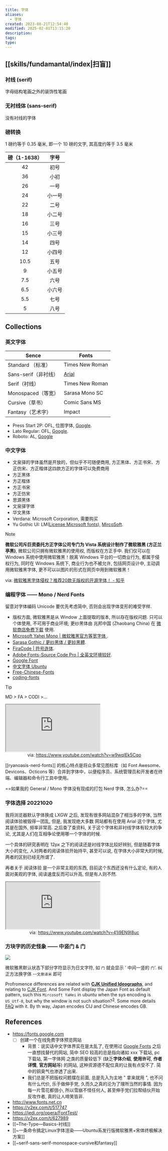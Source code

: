 ```yaml
---
title: 字体
aliases:
  - 字体
created: 2023-08-21T12:54:40
modified: 2025-02-01T13:15:20
description: 
tags: 
type:
---
```


## [[skills/fundamantal/index|扫盲]]

### 衬线 (serif)

字母结构笔画之外的装饰性笔画

### 无衬线体 (sans-serif)

没有衬线的字体

### 磅转换

1 磅约等于 0.35 毫米, 即一个 10 磅的文字, 其高度约等于 3.5 毫米

| **磅（1-1638）** | **字号** |
| :--------------: | :------: |
| 42 | 初号 |
| 36 | 小初 |
| 26 | 一号 |
| 24 | 小一号 |
| 22 | 二号 |
| 18 | 小二号 |
| 16 | 三号 |
| 15 | 小三号 |
| 14 | 四号 |
| 12 | 小四号 |
| 10.5 | 五号 |
| 9 | 小五号 |
| 7.5 | 六号 |
| 6.5 | 小六号 |
| 5.5 | 七号 |
| 5 | 八号 |

## Collections

### 英文字体

| Sence           | Fonts                                         |
| --------------- | --------------------------------------------- |
| Standard （标准）   | Times New Roman                               |
| Sans-serif（非衬线） | [Arial](https://zh.wikipedia.org/zh-cn/Arial) |
| Serif（衬线）       | Times New Roman                               |
| Monospaced（等宽）  | Sarasa Mono SC                                |
| Cursive（草书）     | Comic Sans MS                                 |
| Fantasy（艺术字）    | Impact                                        |

- Press Start 2P: OFL, 位图字体, [Google](https://fonts.google.com/specimen/Press+Start+2P#standard-styles).
- Lato Regular: OFL, [Google](https://fonts.google.com/specimen/Lato).
- Roboto: AL, [Google](https://fonts.google.com/specimen/Roboto)

### 中文字体
- 文泉驿的字体虽然是开放的，但似乎不可随便商用, 方正黑体、方正书宋、方正仿宋、方正楷体这四款方正的字体可以免费商用
- 方正黑体
- 方正楷体
- 方正书宋
- 方正仿宋
- 思源黑体
- 文泉驿字体
- 华文黑体
- Verdana: Microsoft Corporation, 需要购买
- Yu Gothic UI: LM([License Microsoft fonts](https://www.fonts.com/content/microsoft-typography)), [MircoSoft](https://docs.microsoft.com/en-us/typography/font-list/yu-gothic).

> [!note]
> **微软公司斥巨资委托方正字体公司专门为 Vista 系统设计制作了微软雅黑 (方正兰亭黑)**, 微软公司只拥有微软雅黑的使用权, 而版权在方正手中. 我们仅可以在 Windows 系统中使用微软雅黑！脱离 Windows 平台的一切商业行为, 都属于侵权行为, 同时在 Windows 系统下, 商业行为也不被允许, 包括网页设计中, 主动调用微软雅黑字体, 更不可以以图片的形式在网页中用到微软雅黑！
>
> via: [微软雅黑字体侵权？推荐20款无版权的开源字体！ - 知乎](https://zhuanlan.zhihu.com/p/49049779)

### 编程字体 —— Mono / Nerd Fonts

留意对字体编码 Unicode 要优先考虑简中, 否则会出现字体变形的难受字样.

- 版权方面, 微软雅黑是从 Window 上面提取的版本, 所以存在版权问题. 只可以个体使用, 不可用于商业环境; 更纱黑体由 兆邦中国 (Zhaobang China) 在 [微软商店免费下载](https://www.microsoft.com/zh-cn/p/%E6%9B%B4%E7%BA%B1%E9%BB%91%E4%BD%93/9mw0m424ncz7) 使用.
- [Microsoft Yahei Mono | 微软雅黑官方等宽字体 ](https://github.com/cheny-m/Microsoft-Yahei-Mono).
- [Sarasa Gothic / 更纱黑体 / 更紗黑體](https://github.com/be5invis/Sarasa-Gothic).
- [FiraCode | 符号连体](https://github.com/tonsky/FiraCode).
- [Adobe Fonts-Source Code Pro | 全英文环境较好](https://github.com/adobe-fonts/source-code-pro).
- [Google Font](https://fonts.google.com)
- [中文字体 Ubuntu](https://wiki.ubuntu.org.cn/%E5%85%8D%E8%B4%B9%E4%B8%AD%E6%96%87%E5%AD%97%E4%BD%93)
- [Free-Chinese-Fonts](http://zenozeng.github.io/Free-Chinese-Fonts/)
- [coding-fonts](https://github.com/chriscoyier/coding-fonts)

> [!tip]
> MD > FA > CODI >...

<iframe src="https://www.youtube.com/embed/w9wqIEk5Cqo" allow="accelerometer; autoplay; clipboard-write; encrypted-media; gyroscope; picture-in-picture; web-share" referrerpolicy="strict-origin-when-cross-origin" allowfullscreen></iframe>
<center>via: <a href='https://www.youtube.com/watch?v=w9wqIEk5Cqo' target='_blank' class='external-link'>https://www.youtube.com/watch?v=w9wqIEk5Cqo</a></center>

[[ryanoasis-nerd-fonts]] 的核心特点是将众多常见图标库（如 Font Awesome、Devicons、Octicons 等）合并到字体中，以便程序员、系统管理员和开发者在终端、编辑器和命令行工具中使用。

==如果我的 General / Mono 字体没有现成的打包 Nerd 字体, 怎么办?==

### 字体选择 20221020

我将浏览器默认字体换成 LXGW 之后, 发现有很多网站混杂了相当多的字体, 当然阅读体验被毁得一团乱, 但是, 我发现绝大多数 网站都有在使用 Arial 这个字体, 尤其是在国外, 频率非常高. 之后查了查资料, 关于这个字体和非衬线字体有较大的争论, 尤其是人们在互相争论使用哪一个字体的时候.

一个具体的研究表明在 12px 之下的阅读还是衬线字体比较好辨别, 但是随着字体大小的变化, 人对两者的阅读体验开始持平, 甚至可以说, 在字体大小非常大的时候, 两者的区别已经无所谓了.

再者关于 阅读体验 是一个非常主观的东西, 目前这个东西还没有什么定论, 有的人面对美观的字体, 阅读速度反而可以升高, 但是有人则不然.

<iframe src="https://www.youtube.com/embed/41i9EN9l8uc" allow="accelerometer; autoplay; clipboard-write; encrypted-media; gyroscope; picture-in-picture; web-share" referrerpolicy="strict-origin-when-cross-origin" allowfullscreen></iframe>
<center>via: <a href='https://www.youtube.com/watch?v=41i9EN9l8uc' target='_blank' class='external-link'>https://www.youtube.com/watch?v=41i9EN9l8uc</a></center>

### 方块字的历史怪象 —— 中竖门 & 门

![](https://raw.githack.com/bGZo/assets/dev/2025/202501311258809.png)

微软雅黑默认状态下部分字符显示为日文字符, 如 `门` 就会显示 ' 中间一竖的 `门`'. 纠正方法换字体 --`文泉译米` 即可

Profromence differences are related with [**CJK Unified Ideographs**](https://en.wikipedia.org/wiki/CJK_Unified_Ideographs), and relating to [CJK Font](https://en.wikipedia.org/wiki/List_of_CJK_fonts). And Some Font display the Japan Font as default pattern, such this `Mircosoft YaHei` in ubuntu when the sys encoding is `US_Utf-8`, but why the window is not such situation?<sup>[3](#j3)</sup>. Some more details [FAQ](https://www.unicode.org/faq/han_cjk.html) with it. By th way, Japan encodes CIJ and Chinese encodes GB.

## References

- https://fonts.google.com
    - [ ] 创建一个在线免费字体预览网站  
        - 背景：说实话中文字体界实在是太乱了, 在使用过 [Google Fonts]() 之后一直想找替代的网站, 简中 SEO 较高的总是指向诸如 xxx 下载站, pc 下载站, 第一字体网 之类的质量较低下 (缺乏**字体介绍**, **使用许可**, **作者详情**, **官方网站**等) 的网站, 这种资源德不配位真的让我有点受不了. 简中的铜臭气也渗透了出来.
        - 我们总是不把版权问题摆在前面, 总是先入为主地 " 拿来就用 ", 也不问有什么代价, 乐于做伸手党, 久而久之真的沦为了理所当然的事情. 因为每一片雪花都很小, 所以雪崩不怪任何人, 甚至伸手党们拉帮结伙开始反攻作者, 真的让人啼笑皆非.
- http://www.fonts.net.cn
- https://v2ex.com/t/517747
- https://jedi.org/opera/FontTest/
- https://v2ex.com/t/627989
- [[~The-Type—Basics-衬线]]
- [[~一条命令搞定Linux字体渲染——Ubuntu系发行版微软雅黑+宋体终极解决方案]]
- [[~serif-sans-serif-monospace-cursive和fantasy]]
